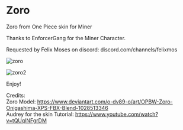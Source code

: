 # Zoro
Zoro from One Piece skin for Miner

Thanks to EnforcerGang for the Miner Character.

Requested by Felix Moses on discord: discord.com/channels/felixmos

![zoro](https://github.com/user-attachments/assets/778c8a0b-18ea-4ae3-98fe-dc46c503ec47)

![zoro2](https://github.com/user-attachments/assets/596cefbc-4951-48d5-ba21-b641b11ebd30)

Enjoy!

Credits: <br />
Zoro Model: https://www.deviantart.com/o-dv89-o/art/OPBW-Zoro-Onigashima-XPS-FBX-Blend-1028513346 <br />
Audrey for the skin Tutorial: https://www.youtube.com/watch?v=tQUqlNFgrDM <br />

